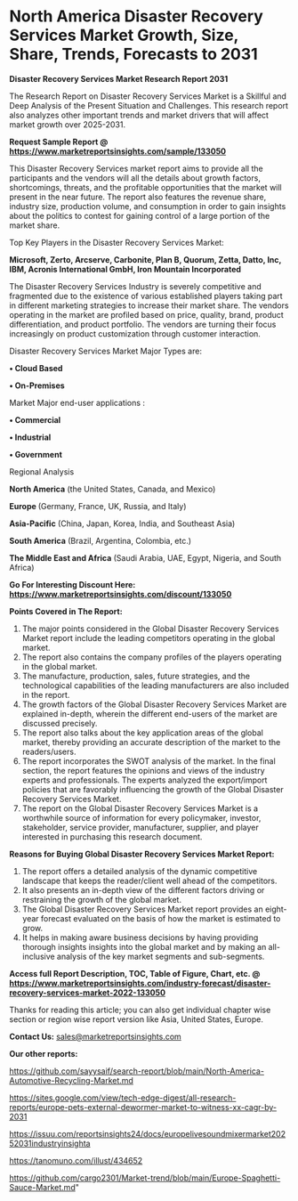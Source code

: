 # North America Disaster Recovery Services Market Growth, Size, Share, Trends, Forecasts to 2031

<strong>Disaster Recovery Services Market Research Report 2031</strong>

The Research Report on Disaster Recovery Services Market is a Skillful and Deep Analysis of the Present Situation and Challenges. This research report also analyzes other important trends and market drivers that will affect market growth over 2025-2031.

<strong>Request Sample Report @ <a href=https://www.marketreportsinsights.com/sample/133050>https://www.marketreportsinsights.com/sample/133050</a></strong>

This Disaster Recovery Services market report aims to provide all the participants and the vendors will all the details about growth factors, shortcomings, threats, and the profitable opportunities that the market will present in the near future. The report also features the revenue share, industry size, production volume, and consumption in order to gain insights about the politics to contest for gaining control of a large portion of the market share.

Top Key Players in the Disaster Recovery Services Market:

<strong>Microsoft, Zerto, Arcserve, Carbonite, Plan B, Quorum, Zetta, Datto, Inc, IBM, Acronis International GmbH, Iron Mountain Incorporated</strong>

The Disaster Recovery Services Industry is severely competitive and fragmented due to the existence of various established players taking part in different marketing strategies to increase their market share. The vendors operating in the market are profiled based on price, quality, brand, product differentiation, and product portfolio. The vendors are turning their focus increasingly on product customization through customer interaction.

Disaster Recovery Services Market Major Types are:

<strong>• Cloud Based

• On-Premises</strong>

Market Major end-user applications :

<strong>• Commercial

• Industrial

• Government</strong>

Regional Analysis

</u><strong><b>North America</b></strong> (the United States, Canada, and Mexico)

<strong><b>Europe </b></strong>(Germany, France, UK, Russia, and Italy)

<strong><b>Asia-Pacific</b></strong> (China, Japan, Korea, India, and Southeast Asia)

<strong><b>South America</b></strong> (Brazil, Argentina, Colombia, etc.)

<strong><b>The Middle East and Africa</b></strong> (Saudi Arabia, UAE, Egypt, Nigeria, and South Africa)

<strong>Go For Interesting Discount Here: <a href=https://www.marketreportsinsights.com/discount/133050>https://www.marketreportsinsights.com/discount/133050</a></strong>

<strong>Points Covered in The Report:</strong>
<ol>
  <li>The major points considered in the Global Disaster Recovery Services Market report include the leading competitors operating in the global market.</li>
  <li>The report also contains the company profiles of the players operating in the global market.</li>
  <li>The manufacture, production, sales, future strategies, and the technological capabilities of the leading manufacturers are also included in the report.</li>
  <li>The growth factors of the Global Disaster Recovery Services Market are explained in-depth, wherein the different end-users of the market are discussed precisely.</li>
  <li>The report also talks about the key application areas of the global market, thereby providing an accurate description of the market to the readers/users.</li>
  <li>The report incorporates the SWOT analysis of the market. In the final section, the report features the opinions and views of the industry experts and professionals. The experts analyzed the export/import policies that are favorably influencing the growth of the Global Disaster Recovery Services Market.</li>
  <li>The report on the Global Disaster Recovery Services Market is a worthwhile source of information for every policymaker, investor, stakeholder, service provider, manufacturer, supplier, and player interested in purchasing this research document.</li>
</ol>
<strong>Reasons for Buying Global Disaster Recovery Services Market Report:</strong>

<ol>
  <li>The report offers a detailed analysis of the dynamic competitive landscape that keeps the reader/client well ahead of the competitors.</li>
  <li>It also presents an in-depth view of the different factors driving or restraining the growth of the global market.</li>
  <li>The Global Disaster Recovery Services Market report provides an eight-year forecast evaluated on the basis of how the market is estimated to grow.</li>
  <li>It helps in making aware business decisions by having providing thorough insights insights into the global market and by making an all-inclusive analysis of the key market segments and sub-segments.</li>
</ol>
<strong>Access full Report Description, TOC, Table of Figure, Chart, etc. @ <a href=https://www.marketreportsinsights.com/industry-forecast/disaster-recovery-services-market-2022-133050>https://www.marketreportsinsights.com/industry-forecast/disaster-recovery-services-market-2022-133050</a></strong>


Thanks for reading this article; you can also get individual chapter wise section or region wise report version like Asia, United States, Europe.

<strong>Contact Us:</strong>
sales@marketreportsinsights.com

<strong>Our other reports:</strong>

<a href=https://github.com/sayysaif/search-report/blob/main/North-America-Automotive-Recycling-Market.md>https://github.com/sayysaif/search-report/blob/main/North-America-Automotive-Recycling-Market.md</a>

<a href=https://sites.google.com/view/tech-edge-digest/all-research-reports/europe-pets-external-dewormer-market-to-witness-xx-cagr-by-2031>https://sites.google.com/view/tech-edge-digest/all-research-reports/europe-pets-external-dewormer-market-to-witness-xx-cagr-by-2031</a>

<a href=https://issuu.com/reportsinsights24/docs/europelivesoundmixermarket20252031industryinsighta>https://issuu.com/reportsinsights24/docs/europelivesoundmixermarket20252031industryinsighta</a>

<a href=https://tanomuno.com/illust/434652>https://tanomuno.com/illust/434652</a>

<a href=https://github.com/cargo2301/Market-trend/blob/main/Europe-Spaghetti-Sauce-Market.md>https://github.com/cargo2301/Market-trend/blob/main/Europe-Spaghetti-Sauce-Market.md</a>"
